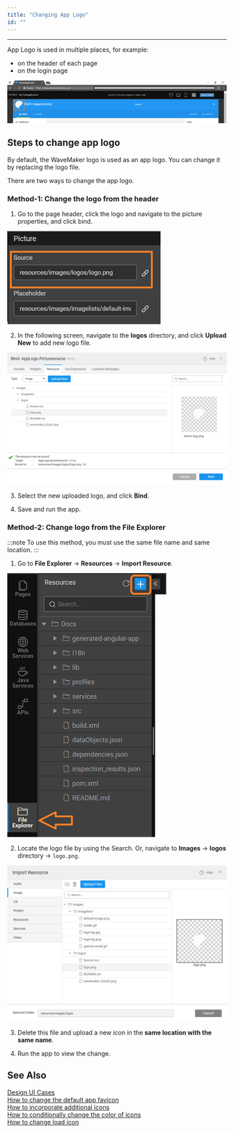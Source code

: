 ```yaml
---
title: "Changing App Logo"
id: ""
---
```

---
App Logo is used in multiple places, for example:

- on the header of each page
- on the login page

[![design_logo](/learn/assets/design_logo.png)](/learn/assets/design_logo.png)

## Steps to change app logo

By default, the WaveMaker logo is used as an app logo. You can change it by replacing the logo file.

There are two ways to change the app logo.

### Method-1: Change the logo from the header

1. Go to the page header, click the logo and navigate to the picture properties, and click bind.

[![design_logo_resource](/learn/assets/app-logo-bind.png)](/learn/assets/app-logo-bind.png)

2. In the following screen, navigate to the **logos** directory, and click **Upload New** to add new logo file.

[![design_logo_resource](/learn/assets/app-logo-header.png)](/learn/assets/app-logo-header.png)

3. Select the new uploaded logo, and click **Bind**.

4. Save and run the app.


### Method-2: Change logo from the File Explorer

:::note
To use this method, you must use the same file name and same location.
:::

1. Go to **File Explorer** -> **Resources** -> **Import Resource**.

[![design_logo_resource](/learn/assets/import-resources.png)](/learn/assets/import-resources.png)

2. Locate the logo file by using the Search. Or, navigate to **Images** -> **logos** directory -> `logo.png`.

[![design_logo_resource](/learn/assets/design_logo_resource.png)](/learn/assets/design_logo_resource.png)

3. Delete this file and upload a new icon in the **same location with the same name**.

4. Run the app to view the change.

## See Also

[Design UI Cases](/learn/app-development/ui-design/use-cases-ui-design/)  
[How to change the default app favicon](/learn/how-tos/changing-default-favicon/)  
[How to incorporate additional icons](/learn/how-tos/incorporating-additional-icons/)  
[How to conditionally change the color of icons](/learn/how-tos/displaying-icon-color-based-upon-condition/)  
[How to change load icon](/learn/how-tos/change-icon-global-spinner/)  

